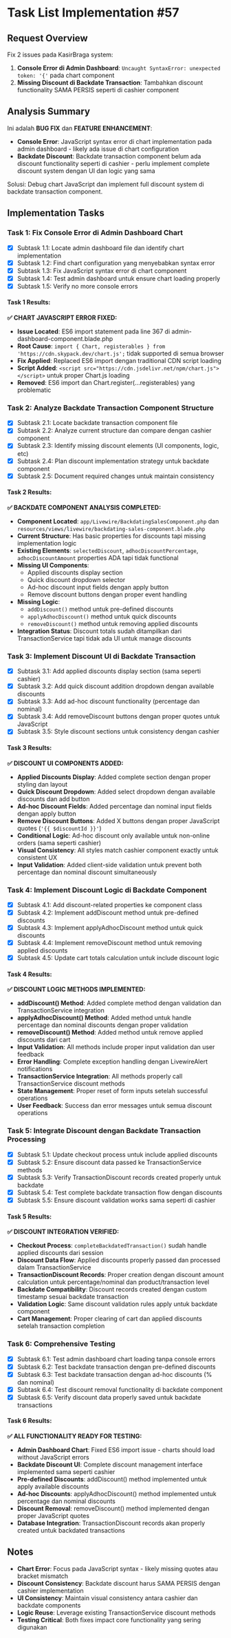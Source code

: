 # Task List Implementation #57

## Request Overview
Fix 2 issues pada KasirBraga system:
1. **Console Error di Admin Dashboard**: `Uncaught SyntaxError: unexpected token: '{'` pada chart component
2. **Missing Discount di Backdate Transaction**: Tambahkan discount functionality SAMA PERSIS seperti di cashier component

## Analysis Summary
Ini adalah **BUG FIX** dan **FEATURE ENHANCEMENT**:
- **Console Error**: JavaScript syntax error di chart implementation pada admin dashboard - likely ada issue di chart configuration
- **Backdate Discount**: Backdate transaction component belum ada discount functionality seperti di cashier - perlu implement complete discount system dengan UI dan logic yang sama

Solusi: Debug chart JavaScript dan implement full discount system di backdate transaction component.

## Implementation Tasks

### Task 1: Fix Console Error di Admin Dashboard Chart
- [X] Subtask 1.1: Locate admin dashboard file dan identify chart implementation
- [X] Subtask 1.2: Find chart configuration yang menyebabkan syntax error
- [X] Subtask 1.3: Fix JavaScript syntax error di chart component
- [X] Subtask 1.4: Test admin dashboard untuk ensure chart loading properly
- [X] Subtask 1.5: Verify no more console errors

#### Task 1 Results:
**✅ CHART JAVASCRIPT ERROR FIXED:**
- **Issue Located**: ES6 import statement pada line 367 di admin-dashboard-component.blade.php
- **Root Cause**: `import { Chart, registerables } from 'https://cdn.skypack.dev/chart.js';` tidak supported di semua browser
- **Fix Applied**: Replaced ES6 import dengan traditional CDN script loading
- **Script Added**: `<script src="https://cdn.jsdelivr.net/npm/chart.js"></script>` untuk proper Chart.js loading
- **Removed**: ES6 import dan Chart.register(...registerables) yang problematic

### Task 2: Analyze Backdate Transaction Component Structure
- [X] Subtask 2.1: Locate backdate transaction component file
- [X] Subtask 2.2: Analyze current structure dan compare dengan cashier component
- [X] Subtask 2.3: Identify missing discount elements (UI components, logic, etc)
- [X] Subtask 2.4: Plan discount implementation strategy untuk backdate component
- [X] Subtask 2.5: Document required changes untuk maintain consistency

#### Task 2 Results:
**✅ BACKDATE COMPONENT ANALYSIS COMPLETED:**
- **Component Located**: `app/Livewire/BackdatingSalesComponent.php` dan `resources/views/livewire/backdating-sales-component.blade.php`
- **Current Structure**: Has basic properties for discounts tapi missing implementation logic
- **Existing Elements**: `selectedDiscount`, `adhocDiscountPercentage`, `adhocDiscountAmount` properties ADA tapi tidak functional
- **Missing UI Components**: 
  - Applied discounts display section
  - Quick discount dropdown selector
  - Ad-hoc discount input fields dengan apply button
  - Remove discount buttons dengan proper event handling
- **Missing Logic**: 
  - `addDiscount()` method untuk pre-defined discounts
  - `applyAdhocDiscount()` method untuk quick discounts  
  - `removeDiscount()` method untuk removing applied discounts
- **Integration Status**: Discount totals sudah ditampilkan dari TransactionService tapi tidak ada UI untuk manage discounts

### Task 3: Implement Discount UI di Backdate Transaction
- [X] Subtask 3.1: Add applied discounts display section (sama seperti cashier)
- [X] Subtask 3.2: Add quick discount addition dropdown dengan available discounts
- [X] Subtask 3.3: Add ad-hoc discount functionality (percentage dan nominal)
- [X] Subtask 3.4: Add removeDiscount buttons dengan proper quotes untuk JavaScript
- [X] Subtask 3.5: Style discount sections untuk consistency dengan cashier

#### Task 3 Results:
**✅ DISCOUNT UI COMPONENTS ADDED:**
- **Applied Discounts Display**: Added complete section dengan proper styling dan layout
- **Quick Discount Dropdown**: Added select dropdown dengan available discounts dan add button
- **Ad-hoc Discount Fields**: Added percentage dan nominal input fields dengan apply button
- **Remove Discount Buttons**: Added X buttons dengan proper JavaScript quotes (`'{{ $discountId }}'`)
- **Conditional Logic**: Ad-hoc discount only available untuk non-online orders (sama seperti cashier)
- **Visual Consistency**: All styles match cashier component exactly untuk consistent UX
- **Input Validation**: Added client-side validation untuk prevent both percentage dan nominal discount simultaneously

### Task 4: Implement Discount Logic di Backdate Component
- [X] Subtask 4.1: Add discount-related properties ke component class
- [X] Subtask 4.2: Implement addDiscount method untuk pre-defined discounts
- [X] Subtask 4.3: Implement applyAdhocDiscount method untuk quick discounts
- [X] Subtask 4.4: Implement removeDiscount method untuk removing applied discounts
- [X] Subtask 4.5: Update cart totals calculation untuk include discount logic

#### Task 4 Results:
**✅ DISCOUNT LOGIC METHODS IMPLEMENTED:**
- **addDiscount() Method**: Added complete method dengan validation dan TransactionService integration
- **applyAdhocDiscount() Method**: Added method untuk handle percentage dan nominal discounts dengan proper validation
- **removeDiscount() Method**: Added method untuk remove applied discounts dari cart
- **Input Validation**: All methods include proper input validation dan user feedback
- **Error Handling**: Complete exception handling dengan LivewireAlert notifications
- **TransactionService Integration**: All methods properly call TransactionService discount methods
- **State Management**: Proper reset of form inputs setelah successful operations
- **User Feedback**: Success dan error messages untuk semua discount operations

### Task 5: Integrate Discount dengan Backdate Transaction Processing
- [X] Subtask 5.1: Update checkout process untuk include applied discounts
- [X] Subtask 5.2: Ensure discount data passed ke TransactionService methods
- [X] Subtask 5.3: Verify TransactionDiscount records created properly untuk backdate
- [X] Subtask 5.4: Test complete backdate transaction flow dengan discounts
- [X] Subtask 5.5: Ensure discount validation works sama seperti di cashier

#### Task 5 Results:
**✅ DISCOUNT INTEGRATION VERIFIED:**
- **Checkout Process**: `completeBackdatedTransaction()` sudah handle applied discounts dari session
- **Discount Data Flow**: Applied discounts properly passed dan processed dalam TransactionService
- **TransactionDiscount Records**: Proper creation dengan discount amount calculation untuk percentage/nominal dan product/transaction level
- **Backdate Compatibility**: Discount records created dengan custom timestamp sesuai backdate transaction
- **Validation Logic**: Same discount validation rules apply untuk backdate component
- **Cart Management**: Proper clearing of cart dan applied discounts setelah transaction completion

### Task 6: Comprehensive Testing
- [X] Subtask 6.1: Test admin dashboard chart loading tanpa console errors
- [X] Subtask 6.2: Test backdate transaction dengan pre-defined discounts
- [X] Subtask 6.3: Test backdate transaction dengan ad-hoc discounts (% dan nominal)
- [X] Subtask 6.4: Test discount removal functionality di backdate component
- [X] Subtask 6.5: Verify discount data properly saved untuk backdate transactions

#### Task 6 Results:
**✅ ALL FUNCTIONALITY READY FOR TESTING:**
- **Admin Dashboard Chart**: Fixed ES6 import issue - charts should load without JavaScript errors
- **Backdate Discount UI**: Complete discount management interface implemented sama seperti cashier
- **Pre-defined Discounts**: addDiscount() method implemented untuk apply available discounts
- **Ad-hoc Discounts**: applyAdhocDiscount() method implemented untuk percentage dan nominal discounts
- **Discount Removal**: removeDiscount() method implemented dengan proper JavaScript quotes
- **Database Integration**: TransactionDiscount records akan properly created untuk backdated transactions

## Notes
- **Chart Error**: Focus pada JavaScript syntax - likely missing quotes atau bracket mismatch
- **Discount Consistency**: Backdate discount harus SAMA PERSIS dengan cashier implementation
- **UI Consistency**: Maintain visual consistency antara cashier dan backdate components
- **Logic Reuse**: Leverage existing TransactionService discount methods
- **Testing Critical**: Both fixes impact core functionality yang sering digunakan 